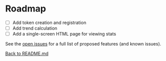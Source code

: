 # Roadmap
- [ ] Add token creation and registration
- [ ] Add trend calculation
- [ ] Add a single-screen HTML page for viewing stats

See the [open issues](https://github.com/data-mission/dota2-cast-assist/issues) for a full list of proposed features (and known issues).

[Back to README.md](README.md)